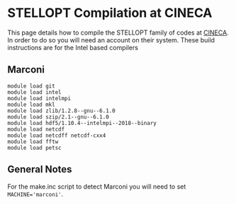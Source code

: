 STELLOPT Compilation at CINECA
====================================================

This page details how to compile the STELLOPT family of codes
at [CINECA](@http://www.hpc.cineca.it/). In order
to do so you will need an account on their system. These build
instructions are for the Intel based compilers

Marconi
-----

    module load git
    module load intel
    module load intelmpi
    module load mkl
    module load zlib/1.2.8--gnu--6.1.0
    module load szip/2.1--gnu--6.1.0
    module load hdf5/1.10.4--intelmpi--2018--binary
    module load netcdf
    module load netcdff netcdf-cxx4
    module load fftw
    module load petsc

General Notes
-------------

For the make.inc script to detect Marconi you will need
to set `MACHINE='marconi'`.
